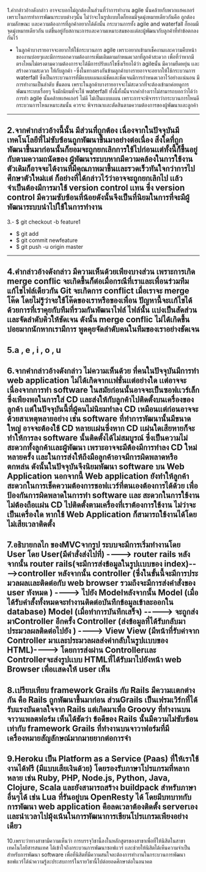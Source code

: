 1.คำกล่าวอ้างดังกล่าว อาจจะบอกไม่ถูกต้องในส่วนที่ว่าการทำงาน  agile นั้นคล้ายกับพวกเเฮคเกอร์ เพราะในการทำการพัฒนาระบบต่างๆนั้น ไม่ว่าจะในรูปเเบบใดก็ยอมมีจุดมุ่งหมายเดียวกันคือ ถูกต้องตามลักษณะ
เเละความต้องการที่ลูกค้าอยากได้ดังนั้น กระบวนการทั้ง agile and waterfall ก็ยอมมีจุดมุ่งหมายเดียวกัน เเต่ขึ้นอยู่กับสถานะการเเละความเหมาะสมของเเต่ละผู้พัฒนากับลูกค้าที่ทำข้อตกลงกันไว้
- ในลูกค้าบางรายอาจจะอยากให้ใช้กระบวนการ agile เพราะอยากเข้ามาเช็คงานเเละความคืบหน้าของงานบ่อยๆเเละมีการบอกความต้องการเพิ่มเติมตามกำหนดเวลาที่ลูกค้าสะดวก
เพื่อที่ว่าหากมีตรงไหนไม่ตรงตามความต้องการจะได้มีการปรับเเก้ไขซึ่งเรียกได้ว่า agileนั้น มีความยืดหยุ่น เเละสร้างความสะดวก ให้กับลูกค้า
-ซึ่งในทางตรงกันข้ามลูกค้าบางรายอาจจะอยากให้ใช้กระบวนการ waterfall ซึ่งเป็นกระบวนการที่มีเเบบเเผนเเน่ชัดเเละชัดเจนมีการกำหนดเวลาไว้อย่างเเน่นอน มีการทำงานเป็นลำดับ
ขั้นตอน เพราะในลูกค้าบางรายอาจจะไม่สะดวกที่จะต้องเข้ามาค่อยดูการพัฒนาระบบเรื่อยๆ จึงมักนิยมที่จะใช้ waterfall 
ทั้งนี้ทั้งนั้นจากคำอ้างเราไม่สามารถบอกว่าได้ว่า การทำ agile นั้นคล้ายเเฮคเกอร์ ไม่ดี ไม่เป็นเเบบเเผน เพราะการจะพิจารราว่ากระบวนการไหนดี กระบวนการไหนเหมาะสมนั้น ควรจะ
พิจารณาเเละตัดสินตามความต้องการของผู้พัฒนาเเละลูกค้า
--------------------------------------------------------------------------------------------------------------------------------
2.จากคำกล่าวอ้างนี้นั้น มีส่วนที่ถูกต้อง เนื่องจากในปัจจุบันมีเทคโนโลยีที่ไม่ซับซ้อนถูกพัฒนาขึ้นมาอย่างต่อเนื่อง สิ่งใดที่ถูกพัฒนาขึ้นมาก่อนนั้นก็ยอมจะถูกยกเลิกการใช้ไปก่อนเเต่ทั้งนี้ก็ขึ้นอยู่กับตามความถนัดของ
ผู้พัฒนาระบบหากมีความคล้องในการใช้งานตัวเดิมก็อาจจะได้งานที่มีคุณภาพมาขึ้นเเละรวดเร็วทันใจกว่าการไปศึกษาตัวใหม่เเต่ ก็อย่างที่ได้กล่าวไว้ว่าอาจจะถูกยกเลิกไป เเล้วจำเป็นต้องมีการมาใช้ version control
เเทน ซึ่ง version control มีความซับซ้อนที่น้อยดังนั้นจึงเป็นที่นิยมในการที่จะมีผู้พัฒนาระบบนำไปใช้ในการทำงาน
--------------------------------------------------------------------------------------------------------------------------------
3.- $ git checkout -b feature1
  - $ git add 
  - $ git commit newfeature
  - $ git push -u origin master
--------------------------------------------------------------------------------------------------------------------------------
4.คำกล่าวอ้างดังกล่าว มีความเห็นด้วยเพียงบางส่วน เพราะการเกิด merge conflic จะเกิดขึ้นก็ต่อเมื่อกรณีที่เราและเพื่อนร่วมทีม แก้ไขไฟล์เดียวกัน Git จะเกิดการ conflict เมื่อเราจะ merge โค๊ด 
โดยไม่รู้ว่าจะใช้โค๊ดของเราหรือของเพื่อน ปัญหานี้จะเเก้ไขได้ด้วยการที่เราคุยกับทีมที่รวมกันพัฒนาไฟล์ ไฟล์นั้น เเบ่งเป็นสัดส่วนเเละจัดลำดับคิวให้ชัดเจน ดังนั้น  merge conflic ไม่ได้เกิดขึ้นบ่อยมากนักหากเรามีการ
พูดคุยจัดลำดับคนในทีมของเราอย่างชัดเจน
--------------------------------------------------------------------------------------------------------------------------------
5.a , e , i , o , u
--------------------------------------------------------------------------------------------------------------------------------
6.จากคำกล่าวอ้างดังกล่าว ไม่ความเห็นด้วย ที่คนในปัจจุบันมีการทำ web application ไม่ได้เกิดจากเเฟชั่นเเต่อย่างใด เเต่อาจจะเนื่องจากการทำ software ในสมัยก่อนนั้นอาจจะเป็นซอฟเเวร์เล็กซึ่งเพียงพอในการใส่ CD
 เเละส่งให้กับลูกค้าไปติดตั้งบนเครื่องของลูกค้า เเต่ในปัจจุบันนี้ที่ผู้คนไม่นิยมทำลง CD เหมือนเเต่ก่อนอาจจะด้วยสาเหตุหลายอย่าง เช่น software ที่ทำการพัฒนานั้นมีขนาดใหญ่ อาจจะต้องใช้ CD หลายเเผ่นซึ่งหาก CD 
เเผ่นใดเสียหายก็จะทำให้การลง software นั้นติดตั้งได้ไม่สมบูรณ์ ซึ่งเป็นความไม่สะดวกทั้งลูกค้าเเละผู้พัฒนา เพราะอาจจะมีต้องมีการทำลง CD ใหม่หลายครั้ง เเละในการส่งให้ถึงมือลูกค้าอาจมีการผิดพลาดหรือตกหล่น
ดังนั้นในปัจจุบันจึงนิยมพัฒนา software บน Web Application นอกจากนี้ Web application ยังทำให้ลูกค้าสะดวกในการเช็คความต้องการชอฟเเวร์ที่ตนเองต้องการได้ด้วย เพื่อป้องกันการผิดพลาดในการทำ software  เเละ
สะดวกในการใช้งานไม่ต้องถือเเผ่น CD ไปติดตั้งตามเครื่องที่เราต้องการใช้งาน ไม่ว่าจะเป็นเครื่องใด หากใช้ Web Application ก็สามารถใช้งานได้โดยไม่เสียเวลาติดตั้ง
--------------------------------------------------------------------------------------------------------------------------------
7.อธิบายกลไก ของMVCจากรูป ระบบจะมีการเริ่มทำงานโดย User โดย 
User(มีคำสั่งส่งไปที่) ----> router rails หลังจากนั้น 
router rails(จะมีการส่งข้อมูลในรูปเเบบของ index)---->controller หลังจากนั้น 
controller (ซึ่งในขั้นนี้จะมีการประมวลผลเเละติดต่อกับ web browser รวมถึงจะมีการส่งคำสั่งของ user ทังหมด ) ----> ไปยัง Modelหลังจากนั้น 
Model (เมื่อได้รับคำสั้งทั้งหมดจะทำงานติดต่อบันทึกข้อมูลเข้าละออกใน database)
Model (เมื่อทำการบันทึกเสร็จ) -----> จะถูกส่งมาController อีกครั้ง
Controller (ส่งข้อมูลที่ได้รับกลับมาประมวลผลติดต่อไปยัง ) ----> View
View (มีหน้าที่รับค่าจาก Controller มาเเละประมวลผลส่งค่ากลับในรูปเเบบของ HTML)---->
โดยการส่งผ่าน Controllerเเละ Controllerจะส่งรูปเเบบ HTMLที่ได้รับมาไปยังหน้า web Browser เพื่อเเสดงให้ user เห็น 
--------------------------------------------------------------------------------------------------------------------------------
8.เปรียบเทียบ framework Grails กับ Rails  มีความเเตกต่างกัน คือ Rails ถูกพัฒนาขึ้นมาก่อน ส่วนGrails เป็นเฟรมเวิร์กที่ได้รับแรงบันดาลใจจาก Rails แต่เกิดมาเพื่อ Groovy ที่ทำงานบนจาวาแพลตฟอร์ม
เห็นได้ชัดว่า ข้อดีของ Rails นั้นมีความไม่ซับซ้อนเท่ากับ framework Grails ที่ทำงานบนจาวาฟอร์มที่มีเครื่องหมายสัญลักษณ์มากมายยากต่อการจำ
--------------------------------------------------------------------------------------------------------------------------------
9.Heroku เป็น Platform as a Service (Paas) ที่ให้เราใช้งานได้ฟรี (มีแบบเสียเงินด้วย) โดยรองรับภาษาโปรแกรมที่หลากหลาย 
เช่น Ruby, PHP, Node.js, Python, Java, Clojure, Scala และยังสามารถสร้าง buildpack 
สำหรับภาษาอื่นๆได้ เช่น Lua ที่รันอยู่บน OpenResty ได้  โดยมีบทบาทกับการพัฒนา web application คือลดเวลาต้องติดตั้ง 
serverเอง เเละนำเวลาไปมุ้งเน้นในการพัฒนาการเขียนโปรเเกรมเพียงอย่างเดียว
--------------------------------------------------------------------------------------------------------------------------------
10.เพราะว่าทางสาขามีความเห็นว่า การบรรจุวิชานี้ลงในหลักสูตรของสาขาเพื่อที่ให้นิสิตในสาขา เทคโนโลยีสารสนเทศ ได้เข้าใจถึงกระบวนการพัฒนาซอฟเเวร์ เเละช่วยให้นิสิตได้เห็นความจำเป็นสำหรับการพัฒนา 
software เพื่อที่นิสิตที่มีความสนใจละต้องการทำงานในกระบวนการพัฒนาชอฟเเวร์ได้นำความรู้ละประสบการร์ในรายวิชานี้ไปต่อยอดศึกษาต่อในอนาคต
